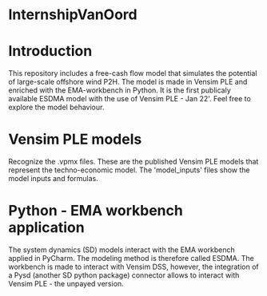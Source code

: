 # InternshipVanOord

# Introduction
This repository includes a free-cash flow model that simulates the potential of large-scale offshore wind P2H. The model is made in Vensim PLE and enriched with the EMA-workbench in Python. It is the first publicaly available ESDMA model with the use of Vensim PLE - Jan 22'. Feel free to explore the model behaviour. 

# Vensim PLE models
Recognize the .vpmx files. These are the published Vensim PLE models that represent the techno-economic model. The 'model_inputs' files show the model inputs and formulas. 

# Python - EMA workbench application
The system dynamics (SD) models interact with the EMA workbench applied in PyCharm. The modeling method is therefore called ESDMA. The workbench is made to interact with Vensim DSS, however, the integration of a Pysd (another SD python package) connector allows to interact with Vensim PLE - the unpayed version. 
